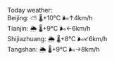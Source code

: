 Today weather:  
Beijing: ⛅️  🌡️+10°C 🌬️↑4km/h  
Tianjin: 🌦   🌡️+9°C 🌬️←6km/h  
Shijiazhuang: 🌦   🌡️+8°C 🌬️↙6km/h  
Tangshan: 🌦   🌡️+9°C 🌬️→8km/h  
